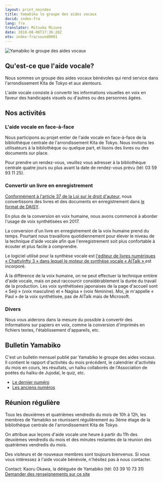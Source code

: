 ```yaml
---
layout: print_noindex
title: Yamabiko le groupe des aides vocaux
docid: index-fra
lang: fra
translator: Mitsuko Mizuno
date: 2018-08-06T17:36:28Z
oto: index-fra/sound0001
---
```


<img class="fullw" src="media/index/logo-w2color.png" alt="Yamabiko le groupe des aides vocaux" />

## <span data-dur="3.536" data-begin="62.020" id="xmri_000F">Qu'est-ce que l'aide vocale?</span>

<span data-dur="7.151" data-begin="65.513" id="xmri_0011">Nous sommes un groupe des aides vocaux bénévoles qui rend service dans l'arrondissement Kita de Tokyo et aux alentours.</span>

<span data-dur="10.446" data-begin="72.730" id="xmri_0012">L'aide vocale consiste à convertir les informations visuelles en voix en faveur des handicapés visuels ou d'autres ou des personnes âgées.</span>

## <span data-dur="3.361" data-begin="83.143" id="xmri_0014">Nos activités</span>

### <span data-dur="4.218" data-begin="86.538" id="xmri_0016">L'aide vocale en face-à-face</span>

<span data-dur="7.942" data-begin="90.789" id="xmri_0018">Nous participons au projet entier de l'aide vocale en face-à-face de la bibliothèque centrale de l'arrondissement Kita de Tokyo.</span>
<span data-dur="7.250" data-begin="98.764" id="xmri_0019">Nous invitons les utilisateurs à la bibliothèque ou quelque part, et lisons des livres ou des documents sur place.</span>

<span data-dur="7.415" data-begin="105.948" id="xmri_001A">Pour prendre un rendez-vous, veuillez vous adresser à la bibliothèque centrale quatre jours ou plus avant la date de rendez-vous prévu</span>
<span data-dur="9.392" data-begin="113.330" id="xmri_001B">(tél: 03 59 93 11 25).</span>

### <span data-dur="4.614" data-begin="122.754" id="xmri_001F">Convertir un livre en enregistrement</span>

<span data-dur="3.757" data-begin="127.335" id="xmri_0021"><a href="https://elaws.e-gov.go.jp/search/elawsSearch/elaws_search/lsg0500/detail?lawId=345AC0000000048&openerCode=1" data-dur="2.603" data-begin="131.092" id="xmri_0022">Conformément à l'article 37 de la Loi sur le droit d'auteur,</a></span>
<span data-dur="4.416" data-begin="133.728" id="xmri_0025">nous convertissons des livres et des documents en enregistrement dans <a href="http://www.dinf.ne.jp/doc/daisy/" data-dur="3.823" data-begin="138.144" id="xmri_0026">le format de DAISY</a>.</span>

<span data-dur="9.029" data-begin="141.934" id="xmri_0029">En plus de la conversion en voix humaine, nous avons commencé à aborder l'usage de voix synthétisées en 2017.</span>

<span data-dur="4.943" data-begin="150.930" id="xmri_002B">La conversion d'un livre en enregistrement de la voix humaine prend du temps.</span>
<span data-dur="11.732" data-begin="155.873" id="xmri_002C">Pourtant nous travaillons quotidiennement pour élever le niveau de la technique d'aide vocale afin que l'enregistrement soit plus confortable à écouter et plus facile à comprendre.</span>

<span data-dur="2.768" data-begin="167.605" id="xmri_002E">Le logiciel utilisé pour la synthèse vocale est</span>
<span data-dur="3.262" data-begin="170.340" id="xmri_002F"><a href="http://www.sciaccess.net/jp/ChattyInfty/" data-dur="2.570" data-begin="173.537" id="xmri_0030">l'editeur de livres numériques « ChattyInfty 3 » </a></span>
<span data-dur="3.164" data-begin="176.140" id="xmri_0033"><a href="https://www.ai-j.jp/about/" data-dur="2.106" data-begin="179.172" id="xmri_0034">dans lequel le moteur de synthèse vocale « AITalk » </a></span>
<span data-dur="2.010" data-begin="181.248" id="xmri_0036">est incorporé.</span>

<span data-dur="9.919" data-begin="183.225" id="xmri_0037">À la différence de la voix humaine, on ne peut effectuer la technique entière d'aide vocale, mais on peut raccourcir considérablement la durée du travail de la production.</span>
<span data-dur="2.999" data-begin="193.178" id="xmri_0038">Les voix synthétisées japonaises de la page d'accueil sont</span>
<span data-dur="1.219" data-begin="196.143" id="xmri_0039">« Seiji » (voix masculine) </span>
<span data-dur="0.461" data-begin="197.330" id="xmri_003A">et</span>
<span data-dur="1.911" data-begin="197.758" id="xmri_003B">« Nagisa » (voix féminine)</span>.
<span data-dur="8.865" data-begin="199.571" id="xmri_003D">Moi, je m'appelle « Paul » de la voix synthétisée, pas de AITalk mais de Microsoft.</span>

### <span data-dur="3.328" data-begin="208.468" id="xmri_003F">Divers</span>

<span data-dur="13.116" data-begin="211.830" id="xmri_0041">Nous vous aiderons dans la mesure du possible à convertir des informations sur papiers en voix, comme la conversion d'imprimés en fichiers textes, l'établissement d'appareils, etc.</span>

## <span data-dur="3.955" data-begin="224.945" id="xmri_0043">Bulletin Yamabiko</span>

<span data-dur="4.778" data-begin="228.933" id="xmri_0045">C'est un bulletin mensuel publié par Yamabiko le groupe des aides vocaux.</span>
<span data-dur="3.691" data-begin="233.678" id="xmri_0046">Il contient le rapport d'activités du mois précédent,</span>
<span data-dur="3.197" data-begin="237.303" id="xmri_0048">le calendrier d'activités du mois en cours,</span>
<span data-dur="1.780" data-begin="240.467" id="xmri_004A">les résultats,</span>
<span data-dur="4.515" data-begin="242.213" id="xmri_004C">un haïku collaborés de l'Association de poètes du haïku de Jujodaï,</span>
<span data-dur="2.933" data-begin="246.695" id="xmri_004E">le quiz, etc.</span>

- <span data-dur="1.384" data-begin="249.595" id="xmri_004F"><a href="./p/tusin202007.html" data-dur="3.098" data-begin="250.979" id="xmri_0050">Le dernier numéro </a></span>
- <span data-dur="1.351" data-begin="254.143" id="xmri_0052"><a href="./p/bn.html" data-dur="3.625" data-begin="255.428" id="xmri_0053">Les anciens numéros</a></span>

## <span data-dur="3.691" data-begin="259.119" id="xmri_0055">Réunion régulière</span>

<span data-dur="11.929" data-begin="262.843" id="xmri_0057">Tous les deuxièmes et quatrièmes vendredis du mois de 10h à 12h, les membres de Yamabiko se réunissent régulièrement au 3ème étage de la bibliothèque centrale de l'arrondissement Kita de Tokyo.</span>

<span data-dur="9.689" data-begin="274.772" id="xmri_0058">On attribue aux leçons d'aide vocale une heure à partir du 11h des deuxièmes vendredis du mois et des minutes restantes de la réunion des quatrièmes vendredis du mois.</span>

<span data-dur="3.724" data-begin="284.428" id="xmri_0059">Des visiteurs et de nouveaux membres sont toujours bienvenus.</span>
<span data-dur="6.426" data-begin="288.152" id="xmri_005A">Si vous vous intéressez à l'aide vocale bénévole, n'hésitez pas à nous contacter.</span>

<span data-dur="4.185" data-begin="294.578" id="xmri_005B">Contact: Kaoru Okawa, la déléguée de Yamabiko</span>
<span data-dur="8.337" data-begin="298.763" id="xmri_005D">(tél: 03 39 10 73 31)</span>  
<span data-dur="2.307" data-begin="307.100" id="xmri_005F"><a href="mailto:ymbk2016ml@gmail.com?Subject=Renseignements sur le site Yamabiko" data-dur="3.592" data-begin="309.440" id="xmri_0060">Demander des renseignements sur ce site</a></span>

<!--span data-dur="4.416" data-begin="312.999" id="xmri_0062">Fin de la lecture à haute voix.</span-->

